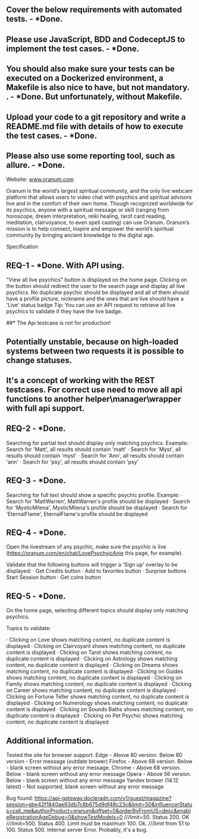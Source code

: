 
## Cover the below requirements with automated tests. - *Done.

## Please use JavaScript, BDD and CodeceptJS to implement the test cases.  - *Done.
## You should also make sure your tests can be executed on a Dockerized environment, a Makefile is also nice to have, but not mandatory. . - *Done. But unfortunately, without Makefile. 
## Upload your code to a git repository and write a README.md file with details of how to execute the test cases.   - *Done.
## Please also use some reporting tool, such as allure.  - *Done.

Website: www.oranum.com

Oranum is the world’s largest spiritual community, and the only live webcam platform that allows users to video chat with psychics and spiritual advisors live and in the comfort of their own home. Though recognized worldwide for its psychics, anyone with a spiritual message or skill (ranging from horoscope, dream interpretation, reiki healing, tarot card reading, meditation, clairvoyance, to even spell casting) can use Oranum. Oranum’s mission is to help connect, inspire and empower the world’s spiritual community by bringing ancient knowledge to the digital age.

Specification

## REQ-1   - *Done. With API using.

"View all live psychics" button is displayed on the home page.
Clicking on the button should redirect the user to the search page and display all live psychics. 
No duplicate psychic should be displayed and all of them should have a profile picture, nickname and the ones that are live should have a 'Live' status badge
Tip: You can use an API request to retrieve all live psychics to validate if they have the live badge.

##* The Api testcase is not for production! 
## Potentially unstable, because on high-loaded systems between two requests it is possible to change statuses.
## It's a concept of working with the REST testcases. For correct use need to move all api functions to another helper\manager\wrapper with full api support.  

## REQ-2 - *Done.

Searching for partial text should display only matching psychics. Example:
·         Search for 'Matt', all results should contain 'matt'
·         Search for 'Myst', all results should contain 'myst'
·         Search for 'Ann', all results should contain 'ann'
·         Search for 'psy', all results should contain 'psy'

## REQ-3 - *Done.

Searching for full text should show a specific psychic profile. Example:
·         Search for 'MattWarren', MattWarren's profile should be displayed
·         Search for 'MysticMilena', MysticMilena's profile should be displayed
·         Search for 'EternalFlame', EternalFlame's profile should be displayed

## REQ-4 - *Done.

Open the livestream of any psychic, make sure the psychic is live (https://oranum.com/en/chat/LovePsychyicAnie this page, for example).

Validate that the following buttons will trigger a 'Sign up' overlay to be displayed:
·         Get Credits button
·         Add to favorites button
·         Surprise buttons
·         Start Session button
·         Get coins button

## REQ-5 - *Done.

On the home page, selecting different topics should display only matching psychics.

Topics to validate:

·         Clicking on Love shows matching content, no duplicate content is displayed
·         Clicking on Clairvoyant shows matching content, no duplicate content is displayed
·         Clicking on Tarot shows matching content, no duplicate content is displayed
·         Clicking on Astrology shows matching content, no duplicate content is displayed
·         Clicking on Dreams shows matching content, no duplicate content is displayed
·         Clicking on Guides shows matching content, no duplicate content is displayed
·         Clicking on Family shows matching content, no duplicate content is displayed
·         Clicking on Career shows matching content, no duplicate content is displayed
·         Clicking on Fortune Teller shows matching content, no duplicate content is displayed
·         Clicking on Numerology shows matching content, no duplicate content is displayed
·         Clicking on Sounds Baths shows matching content, no duplicate content is displayed
·         Clicking on Pet Psychic shows matching content, no duplicate content is displayed

## Additional information. 
Tested the site for browser support. 
Edge - Above 80 version. Below 80 version - Error message (outdate brower)
Firefox - Above 68 version. Below - blank screen without any error message.
Chrome - Above 68  version. Below - blank screen without any error message
Opera - Above 56 version. Below - blank screen without any error message
Yandex brower (14.12 latest) - Not supported. blank screen without any error message

Bug found:
https://api-gateway.docleradn.com/v1/guest/magazine?session=gbe42f1840ae93db7c8b675d9df48c23c&limit=50&influencerStatus=call_me&authorProduct=oranum&offset=0&orderByFromUS=desc&enableRegistrationAgeDebug=0&showTestModels=0
///limit=50. Status 200. OK
///limit=500. Status 400. Limit must be maximum 100. Ok.
///limit from 51 to 100. Status 500. Internal server Error. Probably, it's a bug.